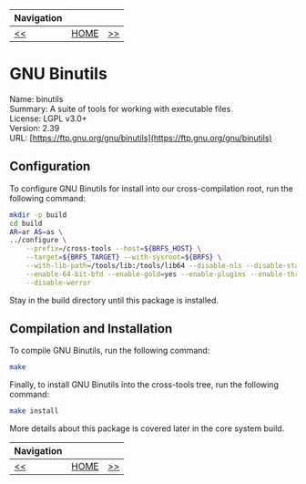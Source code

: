 | Navigation |||
| --- | --- | ---: |
| [<<](./CrossCompileISL.md) | [HOME](./README.md) | [>>](./CrossCompileGNUGCCP1.md) |

# GNU Binutils

Name: binutils<br />
Summary: A suite of tools for working with executable files<br />
License: LGPL v3.0+<br />
Version: 2.39<br />
URL: [https://ftp.gnu.org/gnu/binutils](https://ftp.gnu.org/gnu/binutils)<br />

## Configuration

To configure GNU Binutils for install into our cross-compilation root, run the following command:

```bash
mkdir -p build
cd build
AR=ar AS=as \
../configure \
    --prefix=/cross-tools --host=${BRFS_HOST} \
    --target=${BRFS_TARGET} --with-sysroot=${BRFS} \
    --with-lib-path=/tools/lib:/tools/lib64 --disable-nls --disable-static \
    --enable-64-bit-bfd --enable-gold=yes --enable-plugins --enable-threads \
    --disable-werror
```

Stay in the build directory until this package is installed.

## Compilation and Installation

To compile GNU Binutils, run the following command:

```bash
make
```

Finally, to install GNU Binutils into the cross-tools tree, run the following command:

```bash
make install
```

More details about this package is covered later in the core system build.

| Navigation |||
| --- | --- | ---: |
| [<<](./CrossCompileISL.md) | [HOME](./README.md) | [>>](./CrossCompileGNUGCCP1.md) |
